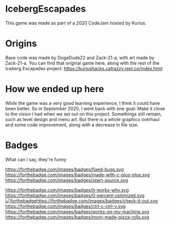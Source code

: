 # IcebergEscapades
This game was made as part of a 2020 CodeJam hosted by Kurius. 

# Origins
Base code was made by DogeDude22 and Zack-21-a, with art made by Zack-21-a. You can find that original game here, along with the rest of the Iceberg Escapades project: https://kuriushacks.catrazzy.repl.co/index.html

# How we ended up here
While the game was a very good learning experience, I think it could have been better. So in September 2020, I went back with one goal: Make it close to the vision I had when we set out on this project. Somethings still remain, such as level design and menu art. But there is a whole graphics overhaul and some code improvement, along with a decrease in file size.


# Badges
What can I say, they're funny


https://forthebadge.com/images/badges/fixed-bugs.svg
https://forthebadge.com/images/badges/made-with-c-plus-plus.svg
https://forthebadge.com/images/badges/open-source.svg

https://forthebadge.com/images/badges/it-works-why.svg
https://forthebadge.com/images/badges/0-percent-optimized.svg
[![forthebadge](https://forthebadge.com/images/badges/0-percent-optimized.svg)](https://forthebadge.com)https://forthebadge.com/images/badges/check-it-out.svg
https://forthebadge.com/images/badges/ctrl-c-ctrl-v.svg
https://forthebadge.com/images/badges/works-on-my-machine.svg
https://forthebadge.com/images/badges/mom-made-pizza-rolls.svg

